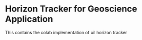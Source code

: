 # Horizon Tracker for Geoscience Application
This contains the colab implementation of oil horizon tracker
